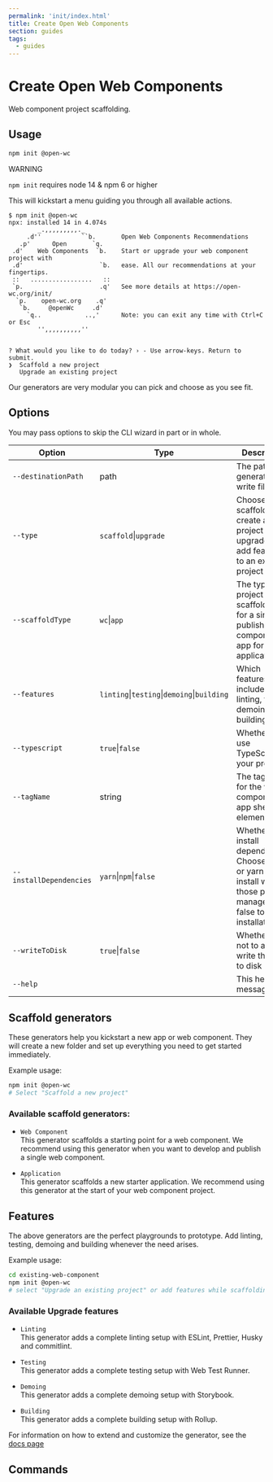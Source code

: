 ```yaml
---
permalink: 'init/index.html'
title: Create Open Web Components
section: guides
tags:
  - guides
---
```


# Create Open Web Components

Web component project scaffolding.

[//]: # "AUTO INSERT HEADER PREPUBLISH"

## Usage

```bash
npm init @open-wc
```

<div class="custom-block warning"><p class="custom-block-title">WARNING</p> <p><code>npm init</code> requires node 14 &amp; npm 6 or higher</p></div>

This will kickstart a menu guiding you through all available actions.

    $ npm init @open-wc
    npx: installed 14 in 4.074s
            _.,,,,,,,,,._
         .d''           ``b.       Open Web Components Recommendations
       .p'      Open       `q.
     .d'    Web Components  `b.    Start or upgrade your web component project with
     .d'                     `b.   ease. All our recommendations at your fingertips.
     ::   .................   ::
     `p.                     .q'   See more details at https://open-wc.org/init/
      `p.    open-wc.org    .q'
       `b.     @openWc     .d'
         `q..            ..,'      Note: you can exit any time with Ctrl+C or Esc
            '',,,,,,,,,,''


    ? What would you like to do today? › - Use arrow-keys. Return to submit.
    ❯  Scaffold a new project
       Upgrade an existing project

Our generators are very modular you can pick and choose as you see fit.

## Options

You may pass options to skip the CLI wizard in part or in whole.

| Option                  | Type                                        | Description                                                                                                               |     |
| ----------------------- | ------------------------------------------- | ------------------------------------------------------------------------------------------------------------------------- | --- |
| `--destinationPath`     | path                                        | The path the generator will write files to                                                                                |     |
| `--type`                | `scaffold`\|`upgrade`                       | Choose scaffold to create a new project or upgrade to add features to an  existing project                                |     |
| `--scaffoldType`        | `wc`\|`app`                                 | The type of project to scaffold. wc for a single published component, app for an application                              |     |
| `--features`            | `linting`\|`testing`\|`demoing`\|`building` | Which features to include. linting, testing, demoing, or building                                                         |     |
| `--typescript`          | `true`\|`false`                             | Whether to use TypeScript in your project                                                                                 |     |
| `--tagName`             | string                                      | The tag name for the web component or app shell element                                                                   |     |
| `--installDependencies` | `yarn`\|`npm`\|`false`                      | Whether to install dependencies. Choose npm or yarn to install with those package managers, or false to skip installation |     |
| `--writeToDisk`         | `true`\|`false`                             | Whether or not to actually write the files to disk                                                                        |     |
| `--help`                |                                             | This help message                                                                                                         |     |

## Scaffold generators

These generators help you kickstart a new app or web component.
They will create a new folder and set up everything you need to get started immediately.

Example usage:

```bash
npm init @open-wc
# Select "Scaffold a new project"
```

### Available scaffold generators:

-   `Web Component`<br/>
    This generator scaffolds a starting point for a web component. We recommend using this generator when you want to develop and publish a single web component.
    <br/>

-   `Application`<br/>
    This generator scaffolds a new starter application. We recommend using this generator at the start of your web component project.
    <br/>

## Features

The above generators are the perfect playgrounds to prototype.
Add linting, testing, demoing and building whenever the need arises.

Example usage:

```bash
cd existing-web-component
npm init @open-wc
# select "Upgrade an existing project" or add features while scaffolding
```

### Available Upgrade features

-   `Linting`<br>
    This generator adds a complete linting setup with ESLint, Prettier, Husky and commitlint.
    <br/>

-   `Testing`<br>
    This generator adds a complete testing setup with Web Test Runner.
    <br/>

-   `Demoing`<br>
    This generator adds a complete demoing setup with Storybook.
    <br/>

-   `Building`<br>
    This generator adds a complete building setup with Rollup.
    <br/>

For information on how to extend and customize the generator, see the [docs page](https://open-wc.org/docs/development/generator/#extending)

## Commands
